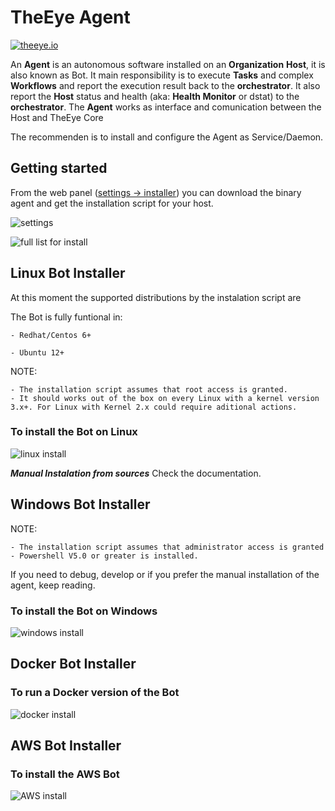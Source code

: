 # TheEye Agent

[![theeye.io](/images/logo-theeye-theOeye-logo2.png)](https://theeye.io/en/index.html)

An **Agent** is an autonomous software installed on an **Organization** **Host**, it is also known as Bot.
It main responsibility is to execute **Tasks** and complex **Workflows** and report the execution result back to the **orchestrator**.
It also report the **Host** status and health \(aka: **Health Monitor** or dstat\) to the **orchestrator**.
The **Agent** works as interface and comunication between the Host and TheEye Core

The recommenden is to install and configure the Agent as Service/Daemon.

## Getting started

From the web panel ([settings -> installer](https://app.theeye.io/dashboard#installer)) you can download the binary agent and get the installation script for your host.

![settings](/images/Settings.jpg)


![full list for install](/images/TheEye-Agent-Full-list.jpg)


## Linux Bot Installer

At this moment the supported distributions by the instalation script are

The Bot is fully funtional in:

    - Redhat/Centos 6+

    - Ubuntu 12+


NOTE: 

    - The installation script assumes that root access is granted.
    - It should works out of the box on every Linux with a kernel version 3.x+. For Linux with Kernel 2.x could require aditional actions.


### To install the Bot on Linux

![linux install](/images/TheEye-Agent-Linux-Install.jpg)

***Manual Instalation from sources***
Check the documentation.

## Windows Bot Installer

NOTE: 

    - The installation script assumes that administrator access is granted
    - Powershell V5.0 or greater is installed.

If you need to debug, develop or if you prefer the manual installation of the agent, keep reading.

### To install the Bot on Windows

![windows install](/images/TheEye-Agent-Windows-Install.jpg)

## Docker Bot Installer

### To run a Docker version of the Bot

![docker install](/images/TheEye-Agent-Docker-Install.jpg)

## AWS Bot Installer

### To install the AWS Bot

![AWS install](/images/TheEye-Agent-AWS-Install.jpg)
